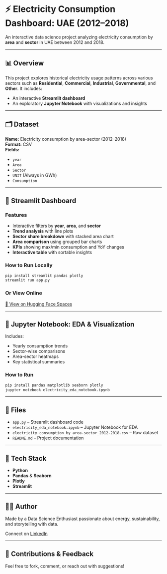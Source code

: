 # ⚡ Electricity Consumption Dashboard: UAE (2012–2018)

An interactive data science project analyzing electricity consumption by **area** and **sector** in UAE between 2012 and 2018.

---

## 📊 Overview

This project explores historical electricity usage patterns across various sectors such as **Residential**, **Commercial**, **Industrial**, **Governmental**, and **Other**. It includes:

- An interactive **Streamlit dashboard**  
- An exploratory **Jupyter Notebook** with visualizations and insights

---

## 🗂 Dataset

**Name:** Electricity consumption by area-sector (2012–2018)  
**Format:** CSV  
**Fields:**

- `year`  
- `Area`  
- `Sector`  
- `UNIT` (Always in GWh)  
- `Consumption`

---

## 🚀 Streamlit Dashboard

### Features

- Interactive filters by **year**, **area**, and **sector**  
- **Trend analysis** with line plots  
- **Sector share breakdown** with stacked area chart  
- **Area comparison** using grouped bar charts  
- **KPIs** showing max/min consumption and YoY changes  
- **Interactive table** with sortable insights

### How to Run Locally

```bash
pip install streamlit pandas plotly
streamlit run app.py
```

### Or View Online

[🔗 View on Hugging Face Spaces](https://huggingface.co/spaces/abdulkarim-suleiman/abu-dhabi-energy-analytics)

---

## 📓 Jupyter Notebook: EDA & Visualization

Includes:

- Yearly consumption trends  
- Sector-wise comparisons  
- Area-sector heatmaps  
- Key statistical summaries

### How to Run

```bash
pip install pandas matplotlib seaborn plotly
jupyter notebook electricity_eda_notebook.ipynb
```

---

## 📁 Files

- `app.py` – Streamlit dashboard code  
- `electricity_eda_notebook.ipynb` – Jupyter Notebook for EDA  
- `electricity_consumption_by_area-sector_2012-2018.csv` – Raw dataset  
- `README.md` – Project documentation

---

## 🧰 Tech Stack

- **Python**  
- **Pandas** & **Seaborn**  
- **Plotly**  
- **Streamlit**

---

## 👨‍💻 Author

Made by a Data Science Enthusiast passionate about energy, sustainability, and storytelling with data.

Connect on [LinkedIn](https://linkedin.com/in/abdulkarim-suleiman-a6956014b)

---

## 🙌 Contributions & Feedback

Feel free to fork, comment, or reach out with suggestions!
